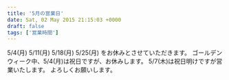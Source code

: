 ```yaml
---
title: '5月の営業日'
date: Sat, 02 May 2015 21:15:03 +0000
draft: false
tags: ['営業時間']
---
```


5/4(月) 5/11(月) 5/18(月) 5/25(月) をお休みとさせていただきます。 ゴールデンウィーク中、5/4(月)は祝日ですが、お休みします。 5/7(木)は祝日明けですが営業いたします。 よろしくお願いします。